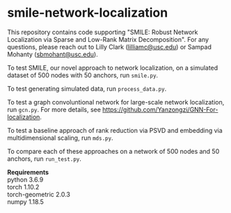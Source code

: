 # smile-network-localization

This repository contains code supporting "SMILE: Robust Network Localization via Sparse and Low-Rank Matrix Decomposition". For any questions, please reach out to Lilly Clark (lilliamc@usc.edu) or Sampad Mohanty (sbmohant@usc.edu).

To test SMILE, our novel approach to network localization, on a simulated dataset of 500 nodes with 50 anchors, run `smile.py`.

To test generating simulated data, run `process_data.py`.

To test a graph convoluntional network for large-scale network localization, run `gcn.py`.
For more details, see https://github.com/Yanzongzi/GNN-For-localization.

To test a baseline approach of rank reduction via PSVD and embedding via multidimensional scaling, run `mds.py`.

To compare each of these approaches on a network of 500 nodes and 50 anchors, run `run_test.py`.

**Requirements**  
python 3.6.9  
torch 1.10.2  
torch-geometric 2.0.3  
numpy 1.18.5

